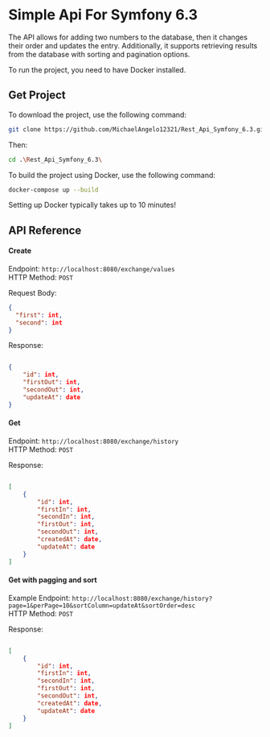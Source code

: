 
# Simple Api For Symfony 6.3

The API allows for adding two numbers to the database, then it changes their order and updates the entry. Additionally, it supports retrieving results from the database with sorting and pagination options.

To run the project, you need to have Docker installed.

## Get Project
To download the project, use the following command:
```bash
git clone https://github.com/MichaelAngelo12321/Rest_Api_Symfony_6.3.git
```
Then:

```bash
cd .\Rest_Api_Symfony_6.3\
  ```
To build the project using Docker, use the following command:
```bash
docker-compose up --build
```
Setting up Docker typically takes up to 10 minutes!

## API Reference

#### Create

Endpoint: `http://localhost:8080/exchange/values` </br>
HTTP Method: `POST`

Request Body:
```json
{
  "first": int,
  "second": int
}
```

Response:
```json

{
    "id": int,
    "firstOut": int,
    "secondOut": int,
    "updateAt": date
}

```

#### Get

Endpoint: `http://localhost:8080/exchange/history` </br>
HTTP Method: `POST`

Response:
```json

[
    {
        "id": int,
        "firstIn": int,
        "secondIn": int,
        "firstOut": int,
        "secondOut": int,
        "createdAt": date,
        "updateAt": date
    }
]

```

#### Get with pagging and sort

Example Endpoint: `http://localhost:8080/exchange/history?page=1&perPage=10&sortColumn=updateAt&sortOrder=desc` </br>
HTTP Method: `POST`

Response:
```json

[
    {
        "id": int,
        "firstIn": int,
        "secondIn": int,
        "firstOut": int,
        "secondOut": int,
        "createdAt": date,
        "updateAt": date
    }
]

```
